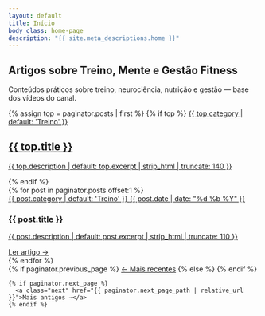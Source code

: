 ```yaml
---
layout: default
title: Início
body_class: home-page
description: "{{ site.meta_descriptions.home }}"
---
```


<!-- HERO com imagem + título centralizado -->
<section class="home-hero" style="--hero:url('{{ site.og_image | relative_url }}')">
  <div class="home-hero__overlay"></div>
  <div class="home-hero__content">
    <h1>Artigos sobre Treino, Mente e Gestão Fitness</h1>
    <p>Conteúdos práticos sobre treino, neurociência, nutrição e gestão — base dos vídeos do canal.</p>
  </div>
</section>

<!-- Lista de posts -->
<section class="blog-lista">
  <!-- Card do post mais recente em destaque (opcional) -->
  {% assign top = paginator.posts | first %}
  {% if top %}
  <a class="dst-wrap" href="{{ top.url | relative_url }}">
    <span class="dst-thumb" style="background-image:url('{{ top.cover | default: site.default_thumb | relative_url }}')"></span>
    <span class="dst-info">
      <span class="cat">{{ top.category | default: 'Treino' }}</span>
      <h2>{{ top.title }}</h2>
      <p>{{ top.description | default: top.excerpt | strip_html | truncate: 140 }}</p>
    </span>
  </a>
  {% endif %}

  <!-- Demais posts (pula o primeiro) -->
  <div class="cards">
    {% for post in paginator.posts offset:1 %}
    <article class="card">
      <a href="{{ post.url | relative_url }}">
        <span class="thumb" style="background-image:url('{{ post.cover | default: site.default_thumb | relative_url }}')"></span>
        <div class="card-body">
          <div class="meta">
            <span class="cat">{{ post.category | default: 'Treino' }}</span>
            <span class="date">{{ post.date | date: "%d %b %Y" }}</span>
          </div>
          <h3>{{ post.title }}</h3>
          <p class="exc">{{ post.description | default: post.excerpt | strip_html | truncate: 110 }}</p>
          <span class="ler">Ler artigo →</span>
        </div>
      </a>
    </article>
    {% endfor %}
  </div>

  <!-- Paginação (barras no rodapé) -->
  <nav class="post-nav home-pager" aria-label="Paginação">
    {% if paginator.previous_page %}
      <a class="prev" href="{{ paginator.previous_page_path | relative_url }}">← Mais recentes</a>
    {% else %}
      <span></span>
    {% endif %}

    {% if paginator.next_page %}
      <a class="next" href="{{ paginator.next_page_path | relative_url }}">Mais antigos →</a>
    {% endif %}
  </nav>
</section>
